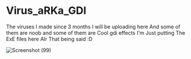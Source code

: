 # Virus_aRKa_GDI
The viruses I made since 3 months I will be uploading here And some of them are noob and some of them are Cool gdi effects I'm Just putting The ExE files here Alr That being said :D












![Screenshot (99)](https://github.com/user-attachments/assets/b17f2019-4395-4a03-a548-a921c5035185)
